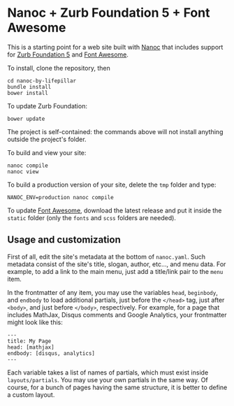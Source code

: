 # Nanoc + Zurb Foundation 5 + Font Awesome

This is a starting point for a web site built with [Nanoc](http://nanoc.ws/)
that includes support for [Zurb Foundation 5](http://foundation.zurb.com)
and [Font Awesome](http://fortawesome.github.io/Font-Awesome/).

To install, clone the repository, then

    cd nanoc-by-lifepillar
    bundle install
    bower install

To update Zurb Foundation:

    bower update

The project is self-contained: the commands above will not install anything
outside the project's folder.

To build and view your site:

    nanoc compile
    nanoc view

To build a production version of your site, delete the `tmp` folder and type:

    NANOC_ENV=production nanoc compile

To update [Font Awesome](http://fortawesome.github.io/Font-Awesome/),
download the latest release and put it inside the `static` folder
(only the `fonts` and `scss` folders are needed).


## Usage and customization

First of all, edit the site's metadata at the bottom of `nanoc.yaml`.
Such metadata consist of the site's title, slogan, author, etc…, and menu data.
For example, to add a link to the main menu, just add a title/link pair to the
`menu` item.

In the frontmatter of any item, you may use the variables `head`, `beginbody`,
and `endbody` to load additional partials, just before the `</head>` tag, just
after `<body>`, and just before `</body>`, respectively. For example, for a page
that includes MathJax, Disqus comments and Google Analytics, your frontmatter
might look like this:

    ---
    title: My Page
    head: [mathjax]
    endbody: [disqus, analytics]
    ---

Each variable takes a list of names of partials, which must exist inside
`layouts/partials`. You may use your own partials in the same way. Of course,
for a bunch of pages having the same structure, it is better to define a custom
layout.
